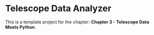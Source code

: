 # Telescope Data Analyzer

This is a template project for the chapter: **Chapter 3 - Telescope Data Meets Python**.
